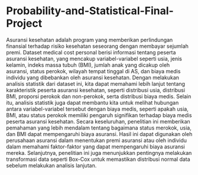 # Probability-and-Statistical-Final-Project
Asuransi kesehatan adalah program yang memberikan perlindungan finansial terhadap risiko kesehatan seseorang dengan membayar sejumlah premi. Dataset medical cost personal berisi informasi tentang peserta asuransi kesehatan, yang mencakup variabel-variabel seperti usia, jenis kelamin, indeks massa tubuh (BMI), jumlah anak yang dicakup oleh asuransi, status perokok, wilayah tempat tinggal di AS, dan biaya medis individu yang dibebankan oleh asuransi kesehatan.
Dengan melakukan analisis statistik dari dataset ini, kita dapat memahami lebih lanjut tentang karakteristik peserta asuransi kesehatan, seperti distribusi usia, distribusi BMI, proporsi perokok dan non-perokok, serta distribusi biaya medis. Selain itu, analisis statistik juga dapat membantu kita untuk melihat hubungan antara variabel-variabel tersebut dengan biaya medis, seperti apakah usia, BMI, atau status perokok memiliki pengaruh signifikan terhadap biaya medis peserta asuransi kesehatan.
Secara keseluruhan, penelitian ini memberikan pemahaman yang lebih mendalam tentang bagaimana status merokok, usia, dan BMI dapat mempengaruhi biaya asuransi. Hasil ini dapat digunakan oleh perusahaan asuransi dalam menentukan premi asuransi atau oleh individu dalam memahami faktor-faktor yang dapat mempengaruhi biaya asuransi mereka. Selanjutnya, penelitian ini juga menunjukkan pentingnya melakukan transformasi data seperti Box-Cox untuk memastikan distribusi normal data sebelum melakukan analisis lanjutan.
